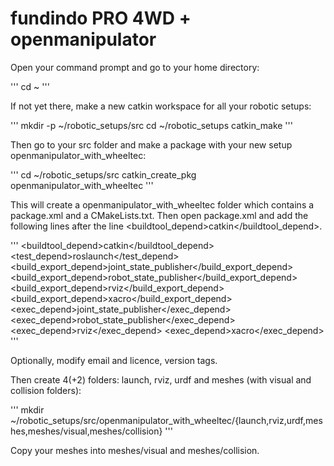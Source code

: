 # fundindo PRO 4WD + openmanipulator

Open your command prompt and go to your home directory:

'''
cd ~
'''


If not yet there, make a new catkin workspace for all your robotic setups:

'''
mkdir -p ~/robotic_setups/src
cd ~/robotic_setups
catkin_make 
'''


Then go to your src folder and make a package with your new setup openmanipulator_with_wheeltec:


'''
cd ~/robotic_setups/src
catkin_create_pkg openmanipulator_with_wheeltec
'''

This will create a openmanipulator_with_wheeltec folder which contains a package.xml and a CMakeLists.txt. Then open package.xml and add the following lines after the line <buildtool_depend>catkin</buildtool_depend>.

'''
<buildtool_depend>catkin</buildtool_depend>
<test_depend>roslaunch</test_depend>
<build_export_depend>joint_state_publisher</build_export_depend>
<build_export_depend>robot_state_publisher</build_export_depend>
<build_export_depend>rviz</build_export_depend>
<build_export_depend>xacro</build_export_depend>
<exec_depend>joint_state_publisher</exec_depend>
<exec_depend>robot_state_publisher</exec_depend>
<exec_depend>rviz</exec_depend>
<exec_depend>xacro</exec_depend>
'''


Optionally, modify email and licence, version tags.

Then create 4(+2) folders: launch, rviz, urdf and meshes (with visual and collision folders):


'''
mkdir ~/robotic_setups/src/openmanipulator_with_wheeltec/{launch,rviz,urdf,meshes,meshes/visual,meshes/collision}
'''

Copy your meshes into meshes/visual and meshes/collision.
